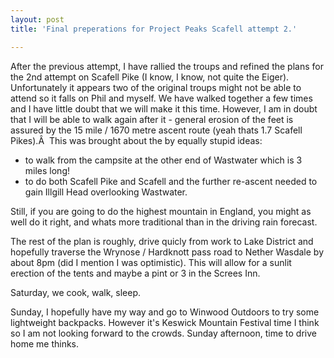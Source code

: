 ```yaml
---
layout: post
title: 'Final preperations for Project Peaks Scafell attempt 2.'

---
```


After the previous attempt, I have rallied the troups and refined the plans for the 2nd attempt on Scafell Pike (I know, I know, not quite the Eiger). Unfortunately it appears two of the original troups might not be able to attend so it falls on Phil and myself. We have walked together a few times and I have little doubt that we will make it this time. However, I am in doubt that I will be able to walk again after it - general erosion of the feet is assured by the 15 mile / 1670 metre ascent route (yeah thats 1.7 Scafell Pikes).Â  This was brought about the by equally stupid ideas:
<ul>
	<li>to walk from the campsite at the other end of Wastwater which is 3 miles long!</li>
	<li>to do both Scafell Pike and Scafell and the further re-ascent needed to gain Illgill Head overlooking Wastwater.</li>
</ul>
Still, if you are going to do the highest mountain in England, you might as well do it right, and whats more traditional than in the driving rain forecast.

The rest of the plan is roughly, drive quicly from work to Lake District and hopefully traverse the Wrynose / Hardknott pass road to Nether Wasdale by about 8pm (did I mention I was optimistic). This will allow for a sunlit erection of the tents and maybe a pint or 3 in the Screes Inn.

Saturday, we cook, walk, sleep.

Sunday, I hopefully have my way and go to Winwood Outdoors to try some lightweight backpacks. However it's Keswick Mountain Festival time I think so I am not looking forward to the crowds. Sunday afternoon, time to drive home me thinks.

